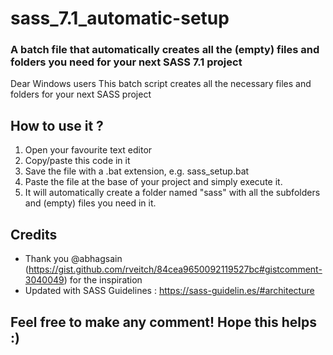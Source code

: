 # sass_7.1_automatic-setup

### A batch file that automatically creates all the (empty) files and folders you need for your next SASS 7.1 project

Dear Windows users
This batch script creates all the necessary files and folders for your next SASS project 


## How to use it ?

1. Open your favourite text editor
2. Copy/paste this code in it
3. Save the file with a .bat extension, e.g. sass_setup.bat
4. Paste the file at the base of your project and simply execute it.
5. It will automatically create a folder named "sass" with all the subfolders and (empty) files you need in it.


## Credits

* Thank you @abhagsain (https://gist.github.com/rveitch/84cea9650092119527bc#gistcomment-3040049) for the inspiration
* Updated with SASS Guidelines : https://sass-guidelin.es/#architecture



## Feel free to make any comment! Hope this helps :)
